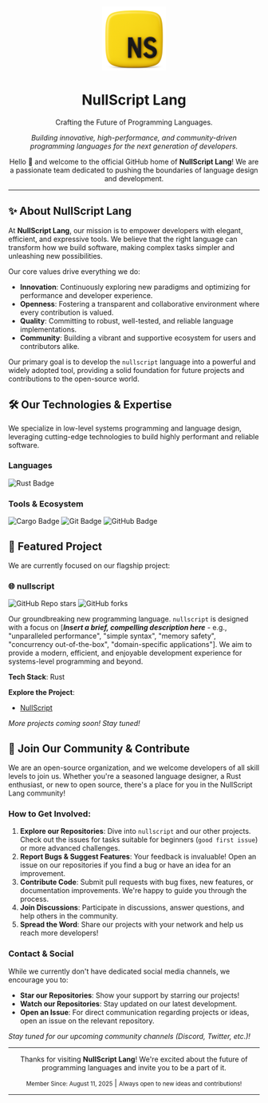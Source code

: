 <div align="center">
  <img src="./logo.png" alt="NullScript Logo" width="128" height="128">
  <h1 align="center">NullScript Lang</h1>
  <p>
    Crafting the Future of Programming Languages.
  </p>
  <p>
    <em>Building innovative, high-performance, and community-driven programming languages for the next generation of developers.</em>
  </p>
  <p>
    Hello 👋 and welcome to the official GitHub home of <strong>NullScript Lang</strong>! We are a passionate team dedicated to pushing the boundaries of language design and development.
  </p>
</div>

---

## ✨ About NullScript Lang

At **NullScript Lang**, our mission is to empower developers with elegant, efficient, and expressive tools. We believe that the right language can transform how we build software, making complex tasks simpler and unleashing new possibilities.

Our core values drive everything we do:
*   **Innovation**: Continuously exploring new paradigms and optimizing for performance and developer experience.
*   **Openness**: Fostering a transparent and collaborative environment where every contribution is valued.
*   **Quality**: Committing to robust, well-tested, and reliable language implementations.
*   **Community**: Building a vibrant and supportive ecosystem for users and contributors alike.

Our primary goal is to develop the `nullscript` language into a powerful and widely adopted tool, providing a solid foundation for future projects and contributions to the open-source world.

## 🛠️ Our Technologies & Expertise

We specialize in low-level systems programming and language design, leveraging cutting-edge technologies to build highly performant and reliable software.

### Languages
<p>
  <img src="https://img.shields.io/badge/Rust-black?style=for-the-badge&logo=rust&logoColor=white" alt="Rust Badge">
</p>

### Tools & Ecosystem
<p>
  <img src="https://img.shields.io/badge/Cargo-black?style=for-the-badge&logo=rust&logoColor=white" alt="Cargo Badge">
  <img src="https://img.shields.io/badge/Git-F05032?style=for-the-badge&logo=git&logoColor=white" alt="Git Badge">
  <img src="https://img.shields.io/badge/GitHub-181717?style=for-the-badge&logo=github&logoColor=white" alt="GitHub Badge">
</p>

## 🚀 Featured Project

We are currently focused on our flagship project:

### 🌐 nullscript

![GitHub Repo stars](https://img.shields.io/github/stars/nullscript-lang/nullscript?style=social)
![GitHub forks](https://img.shields.io/github/forks/nullscript-lang/nullscript?style=social)

Our groundbreaking new programming language. `nullscript` is designed with a focus on [**_Insert a brief, compelling description here_** - e.g., "unparalleled performance", "simple syntax", "memory safety", "concurrency out-of-the-box", "domain-specific applications"]. We aim to provide a modern, efficient, and enjoyable development experience for systems-level programming and beyond.

**Tech Stack**: Rust

**Explore the Project**:
*   [NullScript](https://github.com/nullscript-lang/nullscript)

*More projects coming soon! Stay tuned!*

## 🤝 Join Our Community & Contribute

We are an open-source organization, and we welcome developers of all skill levels to join us. Whether you're a seasoned language designer, a Rust enthusiast, or new to open source, there's a place for you in the NullScript Lang community!

### How to Get Involved:

1.  **Explore our Repositories**: Dive into `nullscript` and our other projects. Check out the issues for tasks suitable for beginners (`good first issue`) or more advanced challenges.
2.  **Report Bugs & Suggest Features**: Your feedback is invaluable! Open an issue on our repositories if you find a bug or have an idea for an improvement.
3.  **Contribute Code**: Submit pull requests with bug fixes, new features, or documentation improvements. We're happy to guide you through the process.
4.  **Join Discussions**: Participate in discussions, answer questions, and help others in the community.
5.  **Spread the Word**: Share our projects with your network and help us reach more developers!

### Contact & Social

While we currently don't have dedicated social media channels, we encourage you to:

*   **Star our Repositories**: Show your support by starring our projects!
*   **Watch our Repositories**: Stay updated on our latest development.
*   **Open an Issue**: For direct communication regarding projects or ideas, open an issue on the relevant repository.

*Stay tuned for our upcoming community channels (Discord, Twitter, etc.)!*

---

<div align="center">
  <p>
    Thanks for visiting <strong>NullScript Lang</strong>! We're excited about the future of programming languages and invite you to be a part of it.
  </p>
  <p>
    <small>Member Since: August 11, 2025</small> | <small>Always open to new ideas and contributions!</small>
  </p>
</div>

---
<!-- Note to maintainers: Please replace `assets/logo_light.svg` and `assets/logo_dark.svg` with your actual organization logo paths. -->
